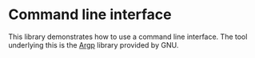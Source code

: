 # Command line interface



This library demonstrates how to use a 
command line interface. The tool underlying this
is the [Argp](https://www.gnu.org/software/libc/manual/html_node/Argp.html) 
library provided by GNU. 
